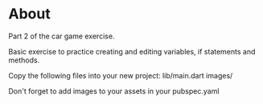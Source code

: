 # About
Part 2 of the car game exercise.

Basic exercise to practice creating and editing variables, if statements and methods.

Copy the following files into your new project:
lib/main.dart
images/

Don't forget to add images to your assets in your pubspec.yaml
